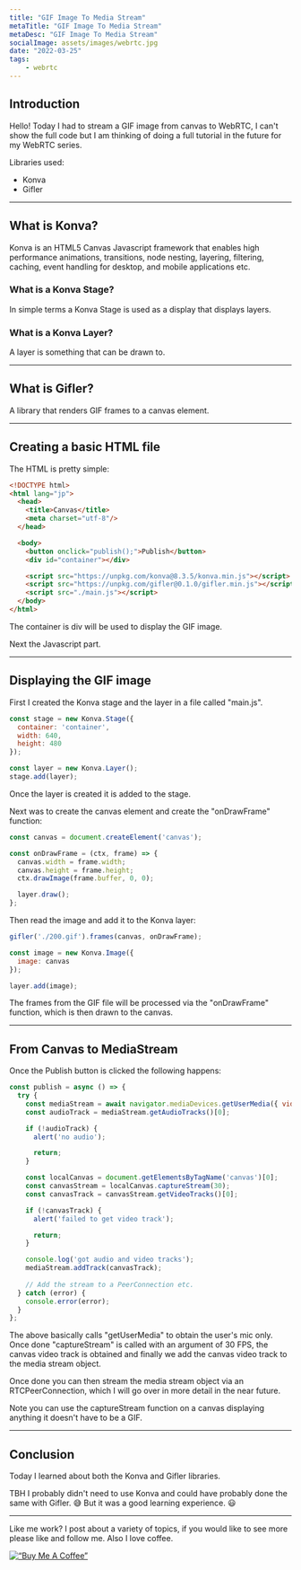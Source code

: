 ```yaml
---
title: "GIF Image To Media Stream"
metaTitle: "GIF Image To Media Stream"
metaDesc: "GIF Image To Media Stream"
socialImage: assets/images/webrtc.jpg
date: "2022-03-25"
tags:
	- webrtc
---
```


## Introduction

Hello! Today I had to stream a GIF image from canvas to WebRTC, I can't show the full code but I am thinking of doing a full tutorial in the future for my WebRTC series. 

Libraries used:
* Konva
* Gifler

---

## What is Konva?

Konva is an HTML5 Canvas Javascript framework that enables high performance animations, transitions, node nesting, layering, filtering, caching, event handling for desktop, and mobile applications etc. 

### What is a Konva Stage?

In simple terms a Konva Stage is used as a display that displays layers.

### What is a Konva Layer?

A layer is something that can be drawn to.

---

## What is Gifler?

A library that renders GIF frames to a canvas element.

---

## Creating a basic HTML file

The HTML is pretty simple:

```html
<!DOCTYPE html>
<html lang="jp">
  <head>
    <title>Canvas</title>
    <meta charset="utf-8"/>
  </head>

  <body>
    <button onclick="publish();">Publish</button>
    <div id="container"></div>

    <script src="https://unpkg.com/konva@8.3.5/konva.min.js"></script>
    <script src="https://unpkg.com/gifler@0.1.0/gifler.min.js"></script>
    <script src="./main.js"></script>
  </body>
</html>
```

The container is div will be used to display the GIF image.

Next the Javascript part.

---

## Displaying the GIF image

First I created the Konva stage and the layer in a file called "main.js".

```javascript
const stage = new Konva.Stage({
  container: 'container',
  width: 640,
  height: 480 
});

const layer = new Konva.Layer();
stage.add(layer);
```

Once the layer is created it is added to the stage.

Next was to create the canvas element and create the "onDrawFrame" function:

```javascript
const canvas = document.createElement('canvas');

const onDrawFrame = (ctx, frame) => {
  canvas.width = frame.width;
  canvas.height = frame.height;
  ctx.drawImage(frame.buffer, 0, 0); 

  layer.draw();
};
```

Then read the image and add it to the Konva layer:

```javascript
gifler('./200.gif').frames(canvas, onDrawFrame);

const image = new Konva.Image({
  image: canvas
});

layer.add(image);
```

The frames from the GIF file will be processed via the "onDrawFrame" function, which is then drawn to the canvas.

---

## From Canvas to MediaStream

Once the Publish button is clicked the following happens:

```javascript
const publish = async () => {
  try {
    const mediaStream = await navigator.mediaDevices.getUserMedia({ video: false, audio: true });
    const audioTrack = mediaStream.getAudioTracks()[0];

    if (!audioTrack) {
      alert('no audio');

      return;
    }

    const localCanvas = document.getElementsByTagName('canvas')[0];
    const canvasStream = localCanvas.captureStream(30);
    const canvasTrack = canvasStream.getVideoTracks()[0];

    if (!canvasTrack) {
      alert('failed to get video track');

      return;
    }

    console.log('got audio and video tracks');
    mediaStream.addTrack(canvasTrack);
	  
    // Add the stream to a PeerConnection etc.	  
  } catch (error) {
    console.error(error);
  }
};
```

The above basically calls "getUserMedia" to obtain the user's mic only. 
Once done "captureStream" is called with an argument of 30 FPS, the canvas video track is obtained and finally we add the canvas video track to the media stream object.

Once done you can then stream the media stream object via an RTCPeerConnection, which I will go over in more detail in the near future.

Note you can use the captureStream function on a canvas displaying anything it doesn't have to be a GIF. 

---

## Conclusion

Today I learned about both the Konva and Gifler libraries. 

TBH I probably didn't need to use Konva and could have probably done the same with Gifler. 😅
But it was a good learning experience. 😃

---

Like me work? I post about a variety of topics, if you would like to see more please like and follow me.
Also I love coffee. 

[![“Buy Me A Coffee”](https://www.buymeacoffee.com/assets/img/custom_images/orange_img.png)](https://www.buymeacoffee.com/ethand9999)
